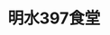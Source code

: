 ---
title: "明水397食堂"
description: "明水397食堂"
layout: shop
keywords:
  - 美食競賽
  - 台灣美食
  - 美食精選
datePublished: "2025-06-30"
dateModified: "2025-07-06"
city: "台北市"
district: "中山區"
address: "台北市中山區北安路538巷1弄11號"
phone: "0225325687"
geo: "25.08011439002764, 121.54845556436868"
google_map: "https://maps.app.goo.gl/w64f3A2jxzkmWee89"
footinder: "https://footinder.com.tw/%e5%8f%b0%e5%8c%97%e5%b8%82%e4%b8%ad%e5%b1%b1%e5%8d%80/50077/"
official: ""
award:
  - name: "500盤"
    year: "2024"
    entries:
      - dishes:
          - "乾煎馬頭魚"

---